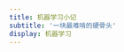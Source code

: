 ```yaml
---
title: 机器学习小记
subtitle: '一块最难啃的硬骨头'
display: 机器学习
---
```


<SubNav/>

<ClientOnly>
  <Plum/>
</ClientOnly>

<ListPosts type="ML"/>
